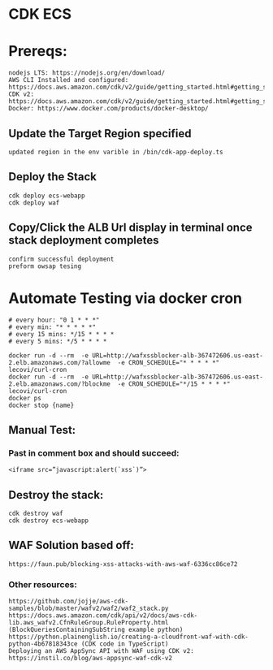 # CDK ECS 

# Prereqs:
    nodejs LTS: https://nodejs.org/en/download/ 
    AWS CLI Installed and configured: https://docs.aws.amazon.com/cdk/v2/guide/getting_started.html#getting_started_prerequisites 
    CDK v2: https://docs.aws.amazon.com/cdk/v2/guide/getting_started.html#getting_started_install
    Docker: https://www.docker.com/products/docker-desktop/ 
    
## Update the Target Region specified 
    updated region in the env varible in /bin/cdk-app-deploy.ts

## Deploy the Stack
    cdk deploy ecs-webapp 
    cdk deploy waf 

## Copy/Click the ALB Url display in terminal once stack deployment completes 
    confirm successful deployment 
    preform owsap tesing 

# Automate Testing via docker cron
    # every hour: "0 1 * * *"
    # every min: "* * * * *"
    # every 15 mins: */15 * * * *
    # every 5 mins: */5 * * * *

    docker run -d --rm  -e URL=http://wafxssblocker-alb-367472606.us-east-2.elb.amazonaws.com/?allowme  -e CRON_SCHEDULE="* * * * *" lecovi/curl-cron
    docker run -d --rm  -e URL=http://wafxssblocker-alb-367472606.us-east-2.elb.amazonaws.com/?blockme  -e CRON_SCHEDULE="*/15 * * * *" lecovi/curl-cron
    docker ps 
    docker stop {name}


## Manual Test: 
### Past in comment box and should succeed: 
    <iframe src=”javascript:alert(`xss`)”>

## Destroy the stack: 
    cdk destroy waf
    cdk destroy ecs-webapp 
    


## WAF Solution based off: 
    https://faun.pub/blocking-xss-attacks-with-aws-waf-6336cc86ce72

### Other resources:
    https://github.com/jojje/aws-cdk-samples/blob/master/wafv2/waf2/waf2_stack.py
    https://docs.aws.amazon.com/cdk/api/v2/docs/aws-cdk-lib.aws_wafv2.CfnRuleGroup.RuleProperty.html (BlockQueriesContainingSubString example python)
    https://python.plainenglish.io/creating-a-cloudfront-waf-with-cdk-python-4b67818343ce (CDK code in TypeScript)
    Deploying an AWS AppSync API with WAF using CDK v2: https://instil.co/blog/aws-appsync-waf-cdk-v2
